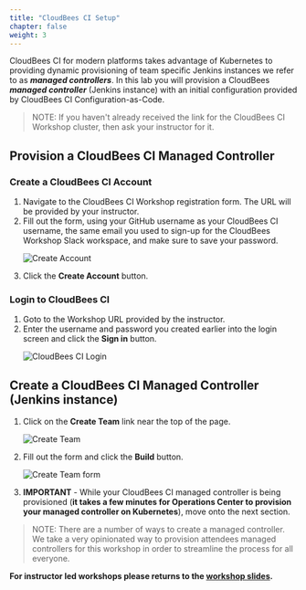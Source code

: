 ```yaml
---
title: "CloudBees CI Setup"
chapter: false
weight: 3
--- 
```


CloudBees CI for modern platforms takes advantage of Kubernetes to providing dynamic provisioning of team specific Jenkins instances we refer to as ***managed controllers***. In this lab you will provision a CloudBees ***managed controller*** (Jenkins instance) with an initial configuration provided by CloudBees CI Configuration-as-Code.

>NOTE: If you haven't already received the link for the CloudBees CI Workshop cluster, then ask your instructor for it.

## Provision a CloudBees CI Managed Controller

### Create a CloudBees CI Account

1. Navigate to the CloudBees CI Workshop registration form. The URL will be provided by your instructor.
2. Fill out the form, using your GitHub username as your CloudBees CI username, the same email you used to sign-up for the CloudBees Workshop Slack workspace, and make sure to save your password. <p>![Create Account](registration-form.png?width=40pc)
3. Click the **Create Account** button.

### Login to CloudBees CI

1. Goto to the Workshop URL provided by the instructor.
2. Enter the username and password you created earlier into the login screen and click the **Sign in** button.<p>![CloudBees CI Login](setup-login.png?width=40pc)

## Create a CloudBees CI Managed Controller (Jenkins instance)

1. Click on the **Create Team** link near the top of the page.<p>![Create Team](create-team-link.png?width=70pc)
2. Fill out the form and click the **Build** button.<p>![Create Team form](create-team-form.png?width=70pc)
3. **IMPORTANT** - While your CloudBees CI managed controller is being provisioned (**it takes a few minutes for Operations Center to provision your managed controller on Kubernetes**), move onto the next section.

>NOTE: There are a number of ways to create a managed controller. We take a very opinionated way to provision attendees managed controllers for this workshop in order to streamline the process for all everyone.

**For instructor led workshops please returns to the [workshop slides](https://cloudbees-days.github.io/core-rollout-flow-workshop/core/#16).**
